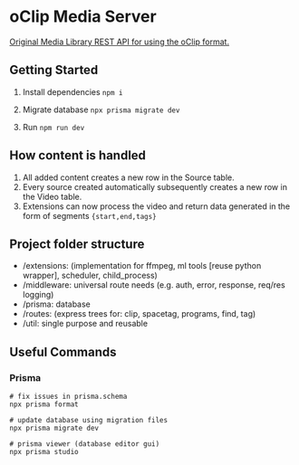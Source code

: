 # oClip Media Server

[Original Media Library REST API for using the oClip format.](oclip.org)

## Getting Started

1. Install dependencies ```npm i```

2. Migrate database ```npx prisma migrate dev```

3. Run ```npm run dev```

## How content is handled

1. All added content creates a new row in the Source table.
2. Every source created automatically subsequently creates a new row in the Video table.
3. Extensions can now process the video and return data generated in the form of segments ```{start,end,tags}```

## Project folder structure

- /extensions: (implementation for ffmpeg, ml tools [reuse python wrapper], scheduler, child_process)
- /middleware: universal route needs (e.g. auth, error, response, req/res logging)
- /prisma: database
- /routes: (express trees for: clip, spacetag, programs, find, tag)
- /util: single purpose and reusable

## Useful Commands

### Prisma

```plaintext
# fix issues in prisma.schema
npx prisma format

# update database using migration files
npx prisma migrate dev

# prisma viewer (database editor gui)
npx prisma studio
```
